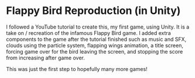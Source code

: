 # Flappy Bird Reproduction (in Unity)

I followed a YouTube tutorial to create this, my first game, using Unity. It is a take on / recreation of the infamous Flappy Bird game.
I added extra components to the game after the tutorial finished such as music and SFX, clouds using the particle system, flapping wings animation, a title screen, forcing game over for the bird leaving the screen, and stopping the score from increasing after game over.

This was just the first step to hopefully many more games!
